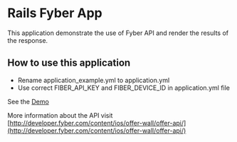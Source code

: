 Rails Fyber App
===============

This application demonstrate the use of Fyber API and render the results of the response.

How to use this application
---------------------------
* Rename application_example.yml to application.yml
* Use correct FIBER_API_KEY and FIBER_DEVICE_ID in application.yml file

See the [Demo](http://rails-fyber-app.herokuapp.com/)

More information about the API visit [http://developer.fyber.com/content/ios/offer-wall/offer-api/](http://developer.fyber.com/content/ios/offer-wall/offer-api/)